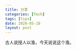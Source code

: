 ```yaml
---
title: 分享
categories: [Tech]
tags: [tips]
date: 2020-05-10
layout: post
---
```

古人说授人以渔，今天说说这个渔。

<!-- more -->

